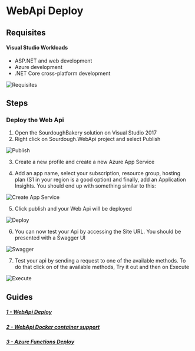 # WebApi Deploy

## Requisites

#### Visual Studio Workloads
- ASP.NET and web development
- Azure development
- .NET Core cross-platform development

![Requisites](/screenshots/webapi/1-requisites.png)

## Steps

### Deploy the Web Api

1. Open the SourdoughBakery solution on Visual Studio 2017
2. Right click on Sourdough.WebApi project and select Publish

![Publish](/screenshots/webapi/2-publish.png)

3. Create a new profile and create a new Azure App Service

4. Add an app name, select your subscription, resource group, hosting plan (S1 in your region is a good option) and finally, add an Application Insights. You should end up with something similar to this:

![Create App Service](/screenshots/webapi/3-createappservice.png)

5. Click publish and your Web Api will be deployed

![Deploy](/screenshots/webapi/4-deploy.png)

6. You can now test your Api by accessing the Site URL. You should be presented with a Swagger UI

![Swagger](/screenshots/webapi/5-swagger.png)

7. Test your api by sending a request to one of the available methods. To do that click on of the available methods, Try it out and then on Execute

![Execute](/screenshots/webapi/6-execute.png)

## Guides

##### [1 - WebApi Deploy](/AzureWebinarSeries-WebApi.md)
##### [2 - WebApi Docker container support](/AzureWebinarSeries-Docker.md)
##### [3 - Azure Functions Deploy](/AzureWebinarSeries-Functions.md)
